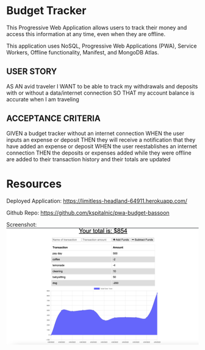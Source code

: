 # Budget Tracker 

This Progressive Web Application allows users to track their money and access this information at any time, even when they are offline. 

This application uses NoSQL, Progressive Web Applications (PWA), Service Workers, Offline functionality, Manifest, and MongoDB Atlas.


## USER STORY
AS AN avid traveler
I WANT to be able to track my withdrawals and deposits with or without a data/internet connection
SO THAT my account balance is accurate when I am traveling 

## ACCEPTANCE CRITERIA 
GIVEN a budget tracker without an internet connection
WHEN the user inputs an expense or deposit
THEN they will receive a notification that they have added an expense or deposit
WHEN the user reestablishes an internet connection
THEN the deposits or expenses added while they were offline are added to their transaction history and their totals are updated



# Resources
Deployed Application: https://limitless-headland-64911.herokuapp.com/

Github Repo: https://github.com/kspitalnic/pwa-budget-bassoon
<br/>

Screenshot: <img src='screenshot.png'>



